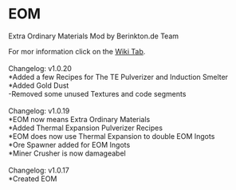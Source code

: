 # EOM
Extra Ordinary Materials Mod by Berinkton.de Team

For mor information click on the [Wiki Tab](https://github.com/BerinktonDE/EOM/wiki).<br><br>
Changelog: v1.0.20<br>
*Added a few Recipes for The TE Pulverizer and Induction Smelter<br>
*Added Gold Dust<br>
-Removed some unused Textures and code segments
<br><br>
Changelog: v1.0.19<br>
*EOM now means Extra Ordinary Materials<br>
*Added Thermal Expansion Pulverizer Recipes<br>
*EOM does now use Thermal Expansion to double EOM Ingots<br>
*Ore Spawner added for EOM Ingots<br>
*Miner Crusher is now damageabel
<br><br>
Changelog: v1.0.17<br>
*Created EOM
